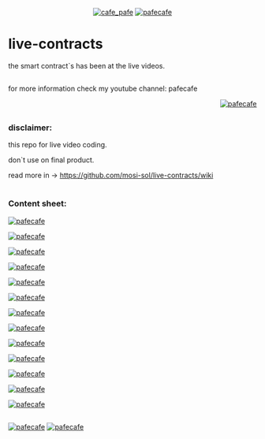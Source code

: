 <p align="center"> 
  <a href="https://twitter.com/cafe_pafe" target="blank"><img src="https://img.shields.io/twitter/follow/cafe_pafe?logo=twitter&style=plastic&labelColor=334455" alt="cafe_pafe" /></a> 
<a href="https://youtube.com/pafecafe" target="blank"><img src="https://img.shields.io/badge/youtube-watch-red/follow/cafe_pafe?logo=youtube&style=plastic&logoColor=red&labelColor=334455" alt="pafecafe" /></a> 
</p>

# live-contracts
the smart contract`s has been at the live videos.
##
for more information check my youtube channel: pafecafe
<p align="right"> 
<a href="https://mosi-sol.github.io/live-contracts/" target="blank">
    <img src="https://img.shields.io/badge/HOME-PAGE-black?style=flat-square&logo=solidity&logoColor=black" alt="pafecafe" /></a> 
</p>

##

### disclaimer:

this repo for live video coding.

don`t use on final product.

read more in -> https://github.com/mosi-sol/live-contracts/wiki

#
### Content sheet:

<p align="left"> 
<a href="https://github.com/mosi-sol/live-contracts" target="blank">
  <img src="https://img.shields.io/badge/episide%2001-SecureSendToken.sol-black?style=flat-square&logo=solidity&logoColor=black" alt="pafecafe" /></a> 
</p>
<p align="left"> 
<a href="https://github.com/mosi-sol/live-contracts" target="blank">
  <img src="https://img.shields.io/badge/episide%2002-DeposiWithdraw.sol-black?style=flat-square&logo=solidity&logoColor=black" alt="pafecafe" /></a> 
</p>
<p align="left"> 
<a href="https://github.com/mosi-sol/live-contracts" target="blank">
  <img src="https://img.shields.io/badge/episide%2003-FactoryPattern.sol-black?style=flat-square&logo=solidity&logoColor=black" alt="pafecafe" /></a> 
</p>
<p align="left"> 
<a href="https://github.com/mosi-sol/live-contracts" target="blank">
  <img src="https://img.shields.io/badge/episide%2004-MicroBank.sol-black?style=flat-square&logo=solidity&logoColor=black" alt="pafecafe" /></a> 
</p>
<p align="left"> 
<a href="https://github.com/mosi-sol/live-contracts" target="blank">
  <img src="https://img.shields.io/badge/episide%2005-SimpleLottery.sol-black?style=flat-square&logo=solidity&logoColor=black" alt="pafecafe" /></a> 
</p>
<p align="left"> 
<a href="https://github.com/mosi-sol/live-contracts" target="blank">
  <img src="https://img.shields.io/badge/episide%2006-StakeNftForReward.sol-black?style=flat-square&logo=solidity&logoColor=black" alt="pafecafe" /></a> 
</p>
<p align="left"> 
<a href="https://github.com/mosi-sol/live-contracts" target="blank">
  <img src="https://img.shields.io/badge/episide%2007-ErrorHandling.sol-black?style=flat-square&logo=solidity&logoColor=black" alt="pafecafe" /></a> 
</p>
<p align="left"> 
<a href="https://github.com/mosi-sol/live-contracts" target="blank">
  <img src="https://img.shields.io/badge/episide%2008-LotteryPart2.sol-black?style=flat-square&logo=solidity&logoColor=black" alt="pafecafe" /></a> 
</p>
<p align="left"> 
<a href="https://github.com/mosi-sol/live-contracts" target="blank">
  <img src="https://img.shields.io/badge/episide%2009-TodoListPart1.sol-black?style=flat-square&logo=solidity&logoColor=black" alt="pafecafe" /></a> 
</p>
<p align="left"> 
<a href="https://github.com/mosi-sol/live-contracts" target="blank">
  <img src="https://img.shields.io/badge/episide%2010-CRUD.sol-black?style=flat-square&logo=solidity&logoColor=black" alt="pafecafe" /></a> 
</p>
<p align="left"> 
<a href="https://github.com/mosi-sol/live-contracts" target="blank">
  <img src="https://img.shields.io/badge/episide%2011-HashAlgorithm.sol-black?style=flat-square&logo=solidity&logoColor=black" alt="pafecafe" /></a> 
</p>
<p align="left"> 
<a href="https://github.com/mosi-sol/live-contracts" target="blank">
  <img src="https://img.shields.io/badge/episide%2012-TransferOwner.sol-black?style=flat-square&logo=solidity&logoColor=black" alt="pafecafe" /></a> 
</p>
<p align="left"> 
<a href="https://github.com/mosi-sol/live-contracts" target="blank">
  <img src="https://img.shields.io/badge/episide%2013-TDynamicMap.sol-black?style=flat-square&logo=solidity&logoColor=black" alt="pafecafe" /></a> 
</p>

##
<div>
<span align="left"> 
<a href="https://img.shields.io/github/license/mosi-sol/live-contracts" target="blank">
  <img src="https://img.shields.io/github/license/mosi-sol/live-contracts" alt="pafecafe" /></a> 
</span>
<span align="center"> 
<a href="https://img.shields.io/twitter/url?url=https%3A%2F%2Fgithub.com%2Fmosi-sol%2Flive-contracts" target="blank"><img src="https://img.shields.io/twitter/url?url=https%3A%2F%2Fgithub.com%2Fmosi-sol%2Flive-contracts" alt="pafecafe" /></a> 
</span>
</div>


